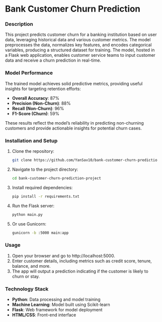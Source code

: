 # Bank Customer Churn Prediction
### Description
This project predicts customer churn for a banking institution based on user data, leveraging historical data and various customer metrics. The model preprocesses the data, normalizes key features, and encodes categorical variables, producing a structured dataset for training. The model, hosted in a Flask web application, enables customer service teams to input customer data and receive a churn prediction in real-time.

### Model Performance
The trained model achieves solid predictive metrics, providing useful insights for targeting retention efforts:

- **Overall Accuracy**: 87%
- **Precision (Non-Churn)**: 88%
- **Recall (Non-Churn)**: 96%
- **F1-Score (Churn)**: 59%

These results reflect the model’s reliability in predicting non-churning customers and provide actionable insights for potential churn cases.

### Installation and Setup
1. Clone the repository:
   ```bash
   git clone https://github.com/YanSav10/bank-customer-churn-prediction-project
2. Navigate to the project directory:
   ```bash
   cd bank-customer-churn-prediction-project
3. Install required dependencies:
   ```bash
   pip install -r requirements.txt
4. Run the Flask server:
   ```bash
   python main.py
5. Or use Gunicorn:
    ```bash
   gunicorn -b :5000 main:app
### Usage
1. Open your browser and go to http://localhost:5000.
2. Enter customer details, including metrics such as credit score, tenure, balance, and more.
3. The app will output a prediction indicating if the customer is likely to churn or stay.
### Technology Stack
- **Python**: Data processing and model training
- **Machine Learning**: Model built using Scikit-learn
- **Flask**: Web framework for model deployment
- **HTML/CSS**: Front-end interface
